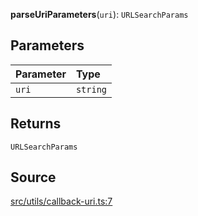**parseUriParameters**(`uri`): `URLSearchParams`

## Parameters

| Parameter | Type     |
| :-------- | :------- |
| `uri`     | `string` |

## Returns

`URLSearchParams`

## Source

[src/utils/callback-uri.ts:7](https://github.com/logto-io/js/blob/54d7193/packages/js/src/utils/callback-uri.ts#L7)
